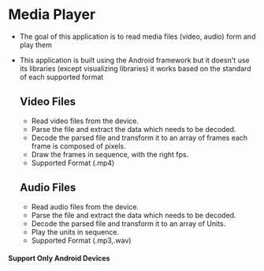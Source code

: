 # Media Player 

* The goal of this application is to read media files (video, audio) form and play them
* This application is built using the Android framework but it doesn't use its libraries (except visualizing libraries) it works based on the standard of each supported format  
  ## Video Files
  * Read video files from the device.
  * Parse the file and extract the data which needs to be decoded. 
  * Decode the parsed file and transform it to an array of frames each frame is composed of pixels.
  * Draw the frames in sequence, with the right fps.
  * Supported Format (.mp4) 
  
  ## Audio Files
  * Read audio files from the device.
  * Parse the file and extract the data which needs to be decoded. 
  * Decode the parsed file and transform it to an array of Units.
  * Play the units in sequence.
  * Supported Format (.mp3,.wav) 
   
 #### Support Only Android Devices
